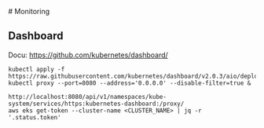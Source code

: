 # Monitoring
## Dashboard

Docu: https://github.com/kubernetes/dashboard/

```
kubectl apply -f https://raw.githubusercontent.com/kubernetes/dashboard/v2.0.3/aio/deploy/recommended.yaml
kubectl proxy --port=8080 --address='0.0.0.0' --disable-filter=true &
```

```
http://localhost:8080/api/v1/namespaces/kube-system/services/https:kubernetes-dashboard:/proxy/
aws eks get-token --cluster-name <CLUSTER_NAME> | jq -r '.status.token'
```
